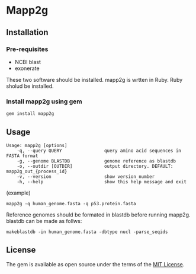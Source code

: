 # Mapp2g

## Installation

### Pre-requisites

  * NCBI blast
  * exonerate
  
These two software should be installed. mapp2g is wrtten in Ruby. Ruby sholud be installed.

### Install mapp2g using gem

```
gem install mapp2g
```

## Usage

```
Usage: mapp2g [options]
    -q, --query QUERY                query amino acid sequences in FASTA format
    -g, --genome BLASTDB             genome reference as blastdb
    -o, --outdir [OUTDIR]            output directory. DEFAULT: mapp2g_out_{process_id}
    -v, --version                    show version number
    -h, --help                       show this help message and exit
```

(example)
```
mapp2g -q human_genome.fasta -q p53.protein.fasta
```

Reference genomes should be formated in blastdb before running mapp2g. blastdb can be made as follws:

```
makeblastdb -in human_genome.fasta -dbtype nucl -parse_seqids
```


## License

The gem is available as open source under the terms of the [MIT License](https://opensource.org/licenses/MIT).
